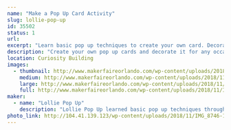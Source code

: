 ```yaml
---
name: "Make a Pop Up Card Activity"
slug: lollie-pop-up
id: 35502
status: 1
url: 
excerpt: "Learn basic pop up techniques to create your own card. Decorate it for any occasions."
description: "Create your own pop up cards and decorate it for any occasions: birthdays, thank you, get well soon, etc. Learn basic pop up techniques that inspired Lollie Pop Up to make a variety of pop up cards, explosion boxes, and other paper crafts for friends."
location: Curiosity Building
images:
  - thumbnail: http://www.makerfaireorlando.com/wp-content/uploads/2018/11/IMG_8662.jpg
    medium: http://www.makerfaireorlando.com/wp-content/uploads/2018/11/IMG_8662.jpg
    large: http://www.makerfaireorlando.com/wp-content/uploads/2018/11/IMG_8662.jpg
    full: http://www.makerfaireorlando.com/wp-content/uploads/2018/11/IMG_8662.jpg
maker:
  - name: "Lollie Pop Up"
    description: "Lollie Pop Up learned basic pop up techniques through books and video tutorial. Various techniques were utilized to make holiday, birthday, get well, retirement, and thank you cards more fun. Please visit @lolliepopup on Instagram to see examples of pop up cards, explosion boxes, and other paper crafts that were created for friends. "
photo_link: http://104.41.139.123/wp-content/uploads/2018/11/IMG_8746-1024x1024.jpg
---
```

